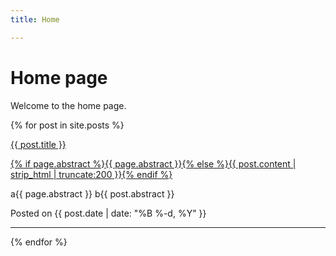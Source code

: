 ```yaml
---
title: Home

---
```


# Home page

Welcome to the home page.


<div id="recent_post_previews">

  {% for post in site.posts %}
  
<div>
  <a href="{{ post.url }}">
    <div>
    <p id="post_title">{{ post.title }}</p>
    <p id="post_preview">{% if page.abstract %}{{ page.abstract }}{% else %}{{ post.content | strip_html | truncate:200 }}{% endif %}</p>
    </div>
  </a>
  <p>a{{ page.abstract }} b{{ post.abstract }}</p>
  <p id="post_msg">Posted on {{ post.date | date: "%B %-d, %Y" }}</p>
</div>
<hr />
  {% endfor %}

</div>